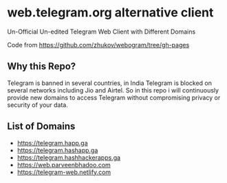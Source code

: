 # web.telegram.org alternative client

Un-Official Un-edited Telegram Web Client with Different Domains

Code from https://github.com/zhukov/webogram/tree/gh-pages

## Why this Repo?

Telegram is banned in several countries, in India Telegram is blocked on several networks including Jio and Airtel. So in this repo i will continuously provide new domains to access Telegram without compromising privacy or security of your data.

## List of Domains

* https://telegram.happ.ga
* https://telegram.hashapp.ga
* https://telegram.hashhackerapps.ga
* https://web.parveenbhadoo.com
* https://telegram-web.netlify.com
